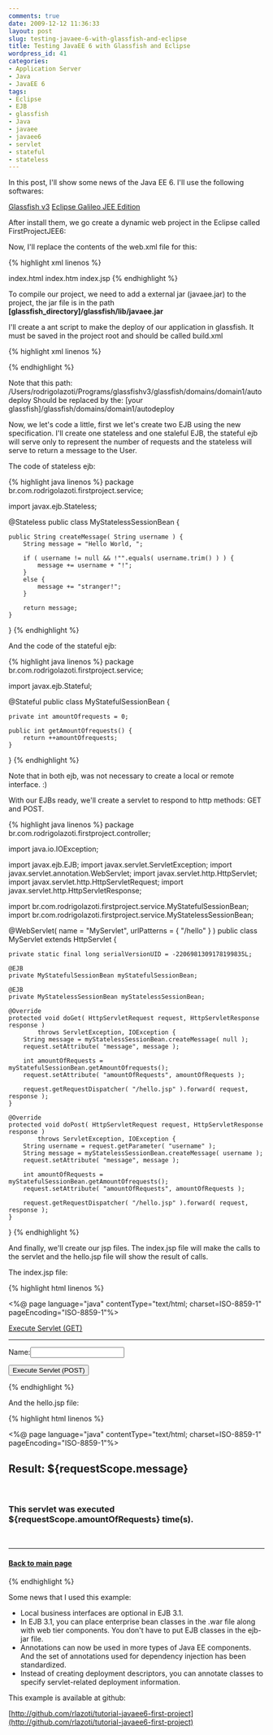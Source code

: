 ```yaml
---
comments: true
date: 2009-12-12 11:36:33
layout: post
slug: testing-javaee-6-with-glassfish-and-eclipse
title: Testing JavaEE 6 with Glassfish and Eclipse
wordpress_id: 41
categories:
- Application Server
- Java
- JavaEE 6
tags:
- Eclipse
- EJB
- glassfish
- Java
- javaee
- javaee6
- servlet
- stateful
- stateless
---
```


In this post, I'll show some news of the Java EE 6.
I'll use the following softwares:

[Glassfish v3](http://java.sun.com/javaee/downloads/index.jsp)
[ Eclipse Galileo JEE Edition](www.eclipse.org/)

After install them, we go create a dynamic web project in the Eclipse called FirstProjectJEE6:

Now, I'll replace the contents of the web.xml file for this:

{% highlight xml linenos %}
<?xml version="1.0" encoding="UTF-8"?>
<web-app xmlns="http://java.sun.com/xml/ns/javaee" xmlns:xsi="http://www.w3.org/2001/XMLSchema-instance"
	xsi:schemaLocation="http://java.sun.com/xml/ns/javaee http://java.sun.com/xml/ns/javaee/web-app_3_0.xsd"
	version="3.0">
	<welcome-file-list>
		<welcome-file>index.html</welcome-file>
		<welcome-file>index.htm</welcome-file>
		<welcome-file>index.jsp</welcome-file>
	</welcome-file-list>
</web-app>
{% endhighlight %}

To compile our project, we need to add a external jar (javaee.jar) to the project, the jar file is in the path **[glassfish_directory]/glassfish/lib/javaee.jar**

I'll create a ant script to make the deploy of our application in glassfish. It must be saved in the project root and should be called build.xml

{% highlight xml linenos %}
<?xml version="1.0" encoding="UTF-8"?>
<project name="FirstProject JavaEE 6" basedir="." default="deploy">
	<property name="warfile" value="FirstProject" />
	<target name="create">
		<war destfile="${warfile}.war" webxml="WebContent/WEB-INF/web.xml" update="true">
			<classes dir="build/classes" />
			<fileset dir="WebContent">
				<exclude name="WEB-INF/web.xml" />
			</fileset>
		</war>
	</target>
	<target name="copy">
		<copy todir="/Users/rodrigolazoti/Programs/glassfishv3/glassfish/domains/domain1/autodeploy" overwrite="true">
			<fileset dir=".">
				<include name="*.war" />
			</fileset>
		</copy>
	</target>
	<target name="deploy">
		<antcall target="create" />
		<antcall target="copy" />
	</target>
</project>
{% endhighlight %}

Note that this path:
/Users/rodrigolazoti/Programs/glassfishv3/glassfish/domains/domain1/autodeploy
Should be replaced by the:
[your glassfish]/glassfish/domains/domain1/autodeploy

Now, we let's code a little, first we let's create two EJB using the new specification.
I'll create one stateless and one staleful EJB, the stateful ejb will serve only to represent the number of requests and the stateless will serve to return a message to the User.

The code of stateless ejb:

{% highlight java linenos %}
package br.com.rodrigolazoti.firstproject.service;

import javax.ejb.Stateless;

@Stateless
public class MyStatelessSessionBean {

	public String createMessage( String username ) {
		String message = "Hello World, ";

		if ( username != null && !"".equals( username.trim() ) ) {
			message += username + "!";
		}
		else {
			message += "stranger!";
		}

		return message;
	}

}
{% endhighlight %}

And the code of the stateful ejb:

{% highlight java linenos %}
package br.com.rodrigolazoti.firstproject.service;

import javax.ejb.Stateful;

@Stateful
public class MyStatefulSessionBean {

	private int amountOfrequests = 0;

	public int getAmountOfrequests() {
		return ++amountOfrequests;
	}

}
{% endhighlight %}

Note that in both ejb, was not necessary to create a local or remote interface. :)

With our EJBs ready, we'll create a servlet to respond to http methods: GET and POST.

{% highlight java linenos %}
package br.com.rodrigolazoti.firstproject.controller;

import java.io.IOException;

import javax.ejb.EJB;
import javax.servlet.ServletException;
import javax.servlet.annotation.WebServlet;
import javax.servlet.http.HttpServlet;
import javax.servlet.http.HttpServletRequest;
import javax.servlet.http.HttpServletResponse;

import br.com.rodrigolazoti.firstproject.service.MyStatefulSessionBean;
import br.com.rodrigolazoti.firstproject.service.MyStatelessSessionBean;

@WebServlet( name = "MyServlet", urlPatterns = { "/hello" } )
public class MyServlet extends HttpServlet {

	private static final long serialVersionUID = -2206981309178199835L;

	@EJB
	private MyStatefulSessionBean myStatefulSessionBean;

	@EJB
	private MyStatelessSessionBean myStatelessSessionBean;

	@Override
	protected void doGet( HttpServletRequest request, HttpServletResponse response )
			throws ServletException, IOException {
		String message = myStatelessSessionBean.createMessage( null );
		request.setAttribute( "message", message );

		int amountOfRequests = myStatefulSessionBean.getAmountOfrequests();
		request.setAttribute( "amountOfRequests", amountOfRequests );

		request.getRequestDispatcher( "/hello.jsp" ).forward( request, response );
	}

	@Override
	protected void doPost( HttpServletRequest request, HttpServletResponse response )
			throws ServletException, IOException {
		String username = request.getParameter( "username" );
		String message = myStatelessSessionBean.createMessage( username );
		request.setAttribute( "message", message );

		int amountOfRequests = myStatefulSessionBean.getAmountOfrequests();
		request.setAttribute( "amountOfRequests", amountOfRequests );

		request.getRequestDispatcher( "/hello.jsp" ).forward( request, response );
	}

}
{% endhighlight %}

And finally, we'll create our jsp files. The index.jsp file will make the calls to the servlet and the hello.jsp file will show the result of calls.

The index.jsp file:

{% highlight html linenos %}
<?xml version="1.0" encoding="ISO-8859-1" ?>
<%@ page language="java" contentType="text/html; charset=ISO-8859-1" pageEncoding="ISO-8859-1"%>
<!DOCTYPE html PUBLIC "-//W3C//DTD XHTML 1.0 Transitional//EN"
  "http://www.w3.org/TR/xhtml1/DTD/xhtml1-transitional.dtd">
<html xmlns="http://www.w3.org/1999/xhtml">
<head>
  <meta http-equiv="Content-Type" content="text/html; charset=ISO-8859-1" />
  <meta name="author" content="Rodrigo Lazoti"/>
  <title>First Java EE 6 Example</title>
</head>
<body>
  <p><a href="hello">Execute Servlet (GET)</a></p>

  <hr width="100%" noshade="noshade"/>

  <form action="hello" method="post">
    <p>Name:<input type="text" name="username"/></p>
    <p><button type="submit">Execute Servlet (POST)</button></p>
  </form>
</body>
</html>
{% endhighlight %}

And the hello.jsp file:

{% highlight html linenos %}
<?xml version="1.0" encoding="ISO-8859-1" ?>
<%@ page language="java" contentType="text/html; charset=ISO-8859-1" pageEncoding="ISO-8859-1"%>
<!DOCTYPE html PUBLIC "-//W3C//DTD XHTML 1.0 Transitional//EN"
  "http://www.w3.org/TR/xhtml1/DTD/xhtml1-transitional.dtd">
<html xmlns="http://www.w3.org/1999/xhtml">
<head>
  <meta http-equiv="Content-Type" content="text/html; charset=ISO-8859-1" />
  <meta name="author" content="Rodrigo Lazoti"/>
  <title>First Java EE 6 Example</title>
</head>
<body>
  <h2>Result: ${requestScope.message}</h2><br/>
  <h3>This servlet was executed ${requestScope.amountOfRequests} time(s).</h3><br/>
  <hr width="100%" noshade="noshade"/>
  <h4><a href="index.jsp">Back to main page</a></h4>
</body>
</html>
{% endhighlight %}

Some news that I used this example:

  * Local business interfaces are optional in EJB 3.1.	
  * In EJB 3.1, you can place enterprise bean classes in the .war file along with web tier components. You don't have to put EJB classes in the ejb-jar file.	
  * Annotations can now be used in more types of Java EE components. And the set of annotations used for dependency injection has been standardized.
  * Instead of creating deployment descriptors, you can annotate classes to specify servlet-related deployment information.


This example is available at github:

[http://github.com/rlazoti/tutorial-javaee6-first-project](http://github.com/rlazoti/tutorial-javaee6-first-project)